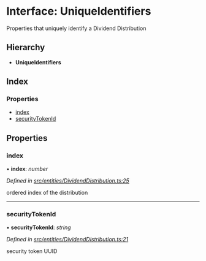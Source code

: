 # Interface: UniqueIdentifiers

Properties that uniquely identify a Dividend Distribution

## Hierarchy

* **UniqueIdentifiers**

## Index

### Properties

* [index](entities.uniqueidentifiers-4.md#index)
* [securityTokenId](entities.uniqueidentifiers-4.md#securitytokenid)

## Properties

###  index

• **index**: *number*

*Defined in [src/entities/DividendDistribution.ts:25](https://github.com/PolymathNetwork/polymath-sdk/blob/73ecb26/src/entities/DividendDistribution.ts#L25)*

ordered index of the distribution

___

###  securityTokenId

• **securityTokenId**: *string*

*Defined in [src/entities/DividendDistribution.ts:21](https://github.com/PolymathNetwork/polymath-sdk/blob/73ecb26/src/entities/DividendDistribution.ts#L21)*

security token UUID
